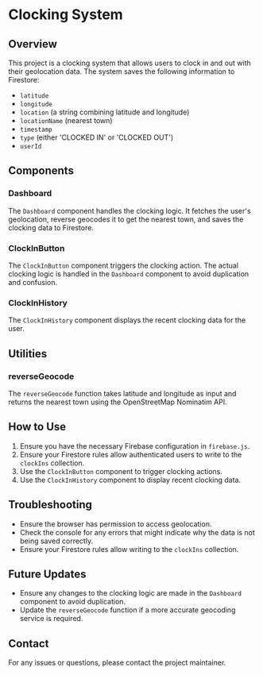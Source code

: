 # Clocking System

## Overview

This project is a clocking system that allows users to clock in and out with their geolocation data. The system saves the following information to Firestore:
- `latitude`
- `longitude`
- `location` (a string combining latitude and longitude)
- `locationName` (nearest town)
- `timestamp`
- `type` (either 'CLOCKED IN' or 'CLOCKED OUT')
- `userId`

## Components

### Dashboard

The `Dashboard` component handles the clocking logic. It fetches the user's geolocation, reverse geocodes it to get the nearest town, and saves the clocking data to Firestore.

### ClockInButton

The `ClockInButton` component triggers the clocking action. The actual clocking logic is handled in the `Dashboard` component to avoid duplication and confusion.

### ClockInHistory

The `ClockInHistory` component displays the recent clocking data for the user.

## Utilities

### reverseGeocode

The `reverseGeocode` function takes latitude and longitude as input and returns the nearest town using the OpenStreetMap Nominatim API.

## How to Use

1. Ensure you have the necessary Firebase configuration in `firebase.js`.
2. Ensure your Firestore rules allow authenticated users to write to the `clockIns` collection.
3. Use the `ClockInButton` component to trigger clocking actions.
4. Use the `ClockInHistory` component to display recent clocking data.

## Troubleshooting

- Ensure the browser has permission to access geolocation.
- Check the console for any errors that might indicate why the data is not being saved correctly.
- Ensure your Firestore rules allow writing to the `clockIns` collection.

## Future Updates

- Ensure any changes to the clocking logic are made in the `Dashboard` component to avoid duplication.
- Update the `reverseGeocode` function if a more accurate geocoding service is required.

## Contact

For any issues or questions, please contact the project maintainer.
